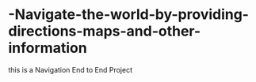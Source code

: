 # -Navigate-the-world-by-providing-directions-maps-and-other-information
this is a Navigation End to End Project
